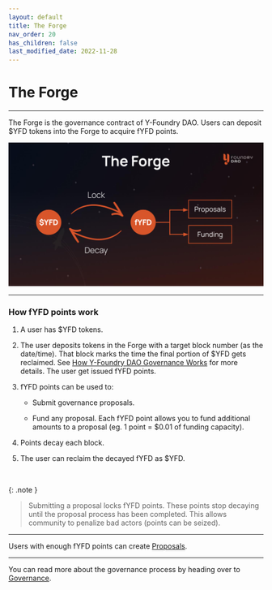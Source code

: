 ```yaml
---
layout: default
title: The Forge
nav_order: 20
has_children: false
last_modified_date: 2022-11-28
---
```


The Forge
=========

***

The Forge is the governance contract of Y-Foundry DAO. Users can deposit $YFD tokens into the Forge to acquire fYFD points.

![](/assets/images/figure/forge.png)

***

### How fYFD points work

1. A user has $YFD tokens.

1. The user deposits tokens in the Forge with a target block number (as the date/time). That block marks the time the final portion of $YFD gets reclaimed. See [How Y-Foundry DAO Governance Works](../../govern/participate/) for more details. The user get issued fYFD points.

1. fYFD points can be used to:

    -   Submit governance proposals.

    -   Fund any proposal. Each fYFD point allows you to fund additional amounts to a proposal (eg. 1 point = $0.01 of funding capacity).

1. Points decay each block.

1. The user can reclaim the decayed fYFD as $YFD.

<br>

{: .note }
> Submitting a proposal locks fYFD points. These points stop decaying until the proposal process has been completed. This allows community to penalize bad actors (points can be seized).

***

Users with enough fYFD points can create [Proposals](../../govern/proposal/).

***

You can read more about the governance process by heading over to [Governance](../../govern/).